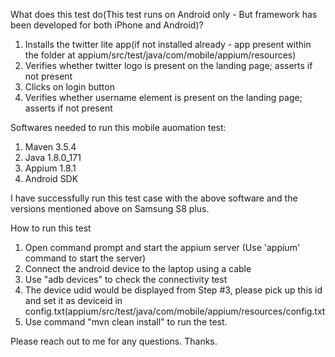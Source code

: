 What does this test do(This test runs on Android only - But framework has been developed for both iPhone and Android)?

1. Installs the twitter lite app(if not installed already - app present within the folder at appium/src/test/java/com/mobile/appium/resources)
2. Verifies whether twitter logo is present on the landing page; asserts if not present
3. Clicks on login button
4. Verifies whether username element is present on the landing page; asserts if not present


Softwares needed to run this mobile auomation test:

1. Maven 3.5.4
2. Java 1.8.0_171
3. Appium 1.8.1
4. Android SDK

I have successfully run this test case with the above software and the versions mentioned above on Samsung S8 plus.


How to run this test

1. Open command prompt and start the appium server (Use 'appium' command to start the server)
2. Connect the android device to the laptop using a cable
3. Use "adb devices" to check the connectivity test
4. The device udid would be displayed from Step #3, please pick up this id and set it as deviceid in config.txt(appium/src/test/java/com/mobile/appium/resources/config.txt
5. Use command "mvn clean install" to run the test. 

Please reach out to me for any questions. Thanks.